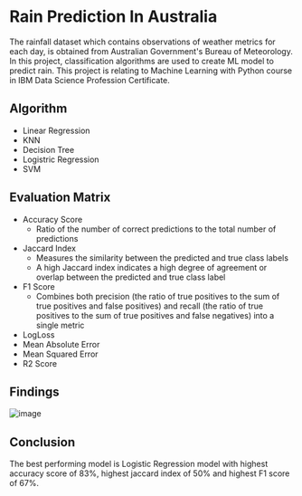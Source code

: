 # Rain Prediction In Australia
The rainfall dataset which contains observations of weather metrics for each day, is obtained from Australian Government's Bureau of Meteorology. In this project, classification algorithms are used to create ML model to predict rain. This project is relating to Machine Learning with Python course in IBM Data Science Profession Certificate.

## Algorithm
- Linear Regression
- KNN
- Decision Tree
- Logistric Regression
- SVM

## Evaluation Matrix
- Accuracy Score
  -  Ratio of the number of correct predictions to the total number of predictions
- Jaccard Index
  - Measures the similarity between the predicted and true class labels
  - A high Jaccard index indicates a high degree of agreement or overlap between the predicted and true class label
- F1 Score
  - Combines both precision (the ratio of true positives to the sum of true positives and false positives) and recall (the ratio of true positives to the sum of true positives and false negatives) into a single metric
- LogLoss
- Mean Absolute Error
- Mean Squared Error
- R2 Score

## Findings 
![image](https://github.com/ShinYingChua/Rain-Prediction-In-Australia/assets/101923627/ca75238f-aa9f-4dcc-a094-5c9132f40096)

## Conclusion
The best performing model is Logistic Regression model with highest accuracy score of 83%, highest jaccard index of 50% and highest F1 score of 67%.
